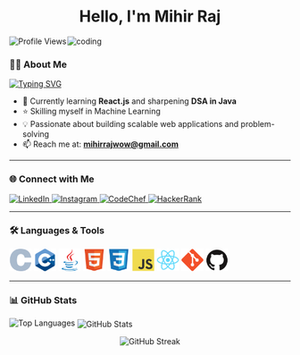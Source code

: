<h1 align="center">Hello, I'm Mihir Raj</h1>

<a href="https://imgpx.com/qNA6lMeGQpdb"><img align="right" alt="coding" width="400" src="https://imgpx.com/PONz26kDdT5J.png" alt="Image IMGpx" /></a>

<p align="left">
  <img src="https://komarev.com/ghpvc/?username=mihirrajwow&label=Profile%20views&color=0e75b6&style=flat" alt="Profile Views" />
</p>

### 👨‍💻 About Me
<div align="left" width="40%">
  <a href="https://git.io/typing-svg">
    <img src="https://readme-typing-svg.herokuapp.com?font=Fira+Code&pause=1000&color=1DA1F2&width=435&lines=Full+Stack+Developer;Team+Lead;" alt="Typing SVG" />
  </a>
</div>

- 🌱 Currently learning **React.js** and sharpening **DSA in Java**
- ⭐ Skilling myself in Machine Learning
- 💡 Passionate about building scalable web applications and problem-solving  
- 📫 Reach me at: **mihirrajwow@gmail.com**

---

### 🌐 Connect with Me
<p align="left">
  <a href="https://www.linkedin.com/in/raj-mihir" target="_blank">
    <img src="https://raw.githubusercontent.com/rahuldkjain/github-profile-readme-generator/master/src/images/icons/Social/linked-in-alt.svg" alt="LinkedIn" height="30" width="40" />
  </a>
  <a href="https://www.instagram.com/_mihir.h/" target="_blank">
    <img src="https://raw.githubusercontent.com/rahuldkjain/github-profile-readme-generator/master/src/images/icons/Social/instagram.svg" alt="Instagram" height="30" width="40" />
  </a>
  <a href="https://www.codechef.com/users/mihirrajwow" target="_blank">
    <img src="https://img.icons8.com/color/512/codechef.png" alt="CodeChef" height="30" width="40" />
  </a>
  <a href="https://www.hackerrank.com/profile/mihirrajwow" target="_blank">
    <img src="https://cdn.worldvectorlogo.com/logos/hackerrank.svg" alt="HackerRank" height="30" width="40" />
  </a>
</p>

---

### 🛠️ Languages & Tools
<p align="left">
  <a href="https://www.cprogramming.com/" target="_blank"><img src="https://raw.githubusercontent.com/devicons/devicon/master/icons/c/c-original.svg" alt="C" width="40" height="40"/></a>
  <a href="https://www.w3schools.com/cpp/" target="_blank"><img src="https://raw.githubusercontent.com/devicons/devicon/master/icons/cplusplus/cplusplus-original.svg" alt="C++" width="40" height="40"/></a>
  <a href="https://www.w3schools.com/java/" target="_blank"><img src="https://raw.githubusercontent.com/devicons/devicon/master/icons/java/java-original.svg" alt="Java" width="40" height="40"/></a>
  <a href="https://developer.mozilla.org/en-US/docs/Web/HTML" target="_blank"><img src="https://raw.githubusercontent.com/devicons/devicon/master/icons/html5/html5-original.svg" alt="HTML5" width="40" height="40"/></a>
  <a href="https://developer.mozilla.org/en-US/docs/Web/CSS" target="_blank"><img src="https://raw.githubusercontent.com/devicons/devicon/master/icons/css3/css3-original.svg" alt="CSS3" width="40" height="40"/></a>
  <a href="https://developer.mozilla.org/en-US/docs/Web/JavaScript" target="_blank"><img src="https://raw.githubusercontent.com/devicons/devicon/master/icons/javascript/javascript-original.svg" alt="JavaScript" width="40" height="40"/></a>
  <a href="https://reactjs.org/" target="_blank"><img src="https://raw.githubusercontent.com/devicons/devicon/master/icons/react/react-original.svg" alt="React" width="40" height="40"/></a>
  <a href="https://git-scm.com/" target="_blank"><img src="https://raw.githubusercontent.com/devicons/devicon/master/icons/git/git-original.svg" alt="Git" width="40" height="40"/></a>
  <a href="https://github.com/" target="_blank"><img src="https://raw.githubusercontent.com/devicons/devicon/master/icons/github/github-original.svg" alt="GitHub" width="40" height="40"/></a>
</p>

---

### 📊 GitHub Stats  
<p><img align="left" src="https://github-readme-stats.vercel.app/api/top-langs?username=mihirrajwow&show_icons=true&locale=en&layout=compact&theme=radical" alt="Top Languages" /></p>

<p>&nbsp;<img align="center" src="https://github-readme-stats.vercel.app/api?username=mihirrajwow&show_icons=true&locale=en&theme=radical" alt="GitHub Stats" /></p>

<div align="center"><img src="https://github-readme-streak-stats.herokuapp.com/?user=mihirrajwow" alt="GitHub Streak" /></div>
